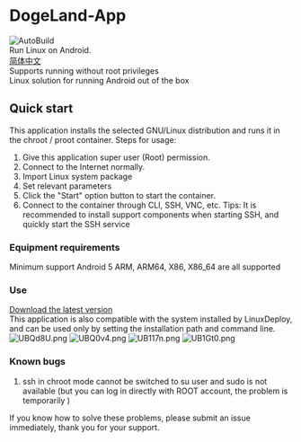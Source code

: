 # DogeLand-App
![AutoBuild](https://github.com/WhiteSky-Team/DogeLand-App/workflows/Java%20CI%20with%20Gradle/badge.svg)  
Run Linux on Android.  
[简体中文](https://github.com/WhiteSky-Team/DogeLand-App/blob/master/README_zh.md)  
Supports running without root privileges  
Linux solution for running Android out of the box  
 ## Quick start
 This application installs the selected GNU/Linux distribution and runs it in the chroot / proot container.
  Steps for usage:  
   1. Give this application super user (Root) permission.
   2. Connect to the Internet normally.
   3. Import Linux system package
   4. Set relevant parameters
   5. Click the "Start" option button to start the container.
   6. Connect to the container through CLI, SSH, VNC, etc.
   Tips: It is recommended to install support components when starting SSH, and quickly start the SSH service
 ### Equipment requirements
  Minimum support Android 5
  ARM, ARM64, X86, X86_64 are all supported
 ### Use
[Download the latest version](https://github.com/WhiteSky-Team/DogeLand-App/releases/)  
 This application is also compatible with the system installed by LinuxDeploy, and can be used only by setting the installation path and command line.
 ![UBQd8U.png](https://s1.ax1x.com/2020/07/16/UBQd8U.png)
 ![UBQ0v4.png](https://s1.ax1x.com/2020/07/16/UBQ0v4.png)
 ![UB117n.png](https://s1.ax1x.com/2020/07/16/UB117n.png)
 ![UB1Gt0.png](https://s1.ax1x.com/2020/07/16/UB1Gt0.png)
 ### Known bugs
 1. ssh in chroot mode cannot be switched to su user and sudo is not available (but you can log in directly with ROOT account, the problem is temporarily )

 If you know how to solve these problems, please submit an issue immediately, thank you for your support.
